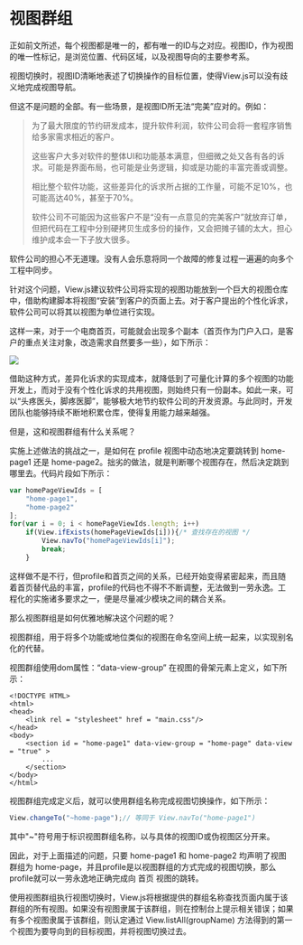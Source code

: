 # 视图群组

正如前文所述，每个视图都是唯一的，都有唯一的ID与之对应。视图ID，作为视图的唯一性标记，是浏览位置、代码区域，以及视图导向的主要参考系。

视图切换时，视图ID清晰地表述了切换操作的目标位置，使得View.js可以没有歧义地完成视图导航。

但这不是问题的全部。有一些场景，是视图ID所无法“完美”应对的。例如：

> 为了最大限度的节约研发成本，提升软件利润，软件公司会将一套程序销售给多家需求相近的客户。
>
> 这些客户大多对软件的整体UI和功能基本满意，但细微之处又各有各的诉求。可能是界面布局，也可能是业务逻辑，抑或是功能的丰富完善或调整。
>
> 相比整个软件功能，这些差异化的诉求所占据的工作量，可能不足10%，也可能高达40%，甚至于70%。
>
> 软件公司不可能因为这些客户不是“没有一点意见的完美客户”就放弃订单，但把代码在工程中分别硬拷贝生成多份的操作，又会把摊子铺的太大，担心维护成本会一下子放大很多。

软件公司的担心不无道理。没有人会乐意将同一个故障的修复过程一遍遍的向多个工程中同步。

针对这个问题，View.js建议软件公司将实现的视图功能放到一个巨大的视图仓库中，借助构建脚本将视图“安装”到客户的页面上去。对于客户提出的个性化诉求，软件公司可以将其以视图为单位进行实现。

这样一来，对于一个电商首页，可能就会出现多个副本（首页作为门户入口，是客户的重点关注对象，改造需求自然要多一些），如下所示：

![](https://img-blog.csdn.net/20181024181304526?watermark/2/text/aHR0cHM6Ly9ibG9nLmNzZG4ubmV0L2Jhb3poYW5nMDA3/font/5a6L5L2T/fontsize/400/fill/I0JBQkFCMA==/dissolve/70)

借助这种方式，差异化诉求的实现成本，就降低到了可量化计算的多个视图的功能开发上，而对于没有个性化诉求的共用视图，则始终只有一份副本。如此一来，可以“头疼医头，脚疼医脚”，能够极大地节约软件公司的开发资源。与此同时，开发团队也能够持续不断地积累仓库，使得复用能力越来越强。

但是，这和视图群组有什么关系呢？

实施上述做法的挑战之一，是如何在 profile 视图中动态地决定要跳转到 home-page1 还是 home-page2。拙劣的做法，就是判断哪个视图存在，然后决定跳到哪里去。代码片段如下所示：

```javascript
var homePageViewIds = [
    "home-page1",
    "home-page2"
];
for(var i = 0; i < homePageViewIds.length; i++)
    if(View.ifExists(homePageViewIds[i])){/* 查找存在的视图 */
        View.navTo("homePageViewIds[i]");
        break;
    }
```

这样做不是不行，但profile和首页之间的关系，已经开始变得紧密起来，而且随着首页替代品的丰富，profile的代码也不得不不断调整，无法做到一劳永逸。工程化的实施诸多要求之一，便是尽量减少模块之间的耦合关系。

那么视图群组是如何优雅地解决这个问题的呢？

视图群组，用于将多个功能或地位类似的视图在命名空间上统一起来，以实现别名化的代替。

视图群组使用dom属性：“data-view-group” 在视图的骨架元素上定义，如下所示：

```markup
<!DOCTYPE HTML>
<html>
<head>
    <link rel = "stylesheet" href = "main.css"/>
</head>
<body>
    <section id = "home-page1" data-view-group = "home-page" data-view = "true" >
        ...
    </section>
</body>
</html>
```

视图群组完成定义后，就可以使用群组名称完成视图切换操作，如下所示：

```javascript
View.changeTo("~home-page");// 等同于 View.navTo("home-page1")
```

其中"~"符号用于标识视图群组名称，以与具体的视图ID或伪视图区分开来。

因此，对于上面描述的问题，只要 home-page1 和 home-page2 均声明了视图群组为 home-page，并且profile是以视图群组的方式完成的视图切换，那么profile就可以一劳永逸地正确完成向 首页 视图的跳转。

使用视图群组执行视图切换时，View.js将根据提供的群组名称查找页面内属于该群组的所有视图。如果没有视图隶属于该群组，则在控制台上提示相关错误；如果有多个视图隶属于该群组，则认定通过 View.listAll\(groupName\) 方法得到的第一个视图为要导向到的目标视图，并将视图切换过去。

